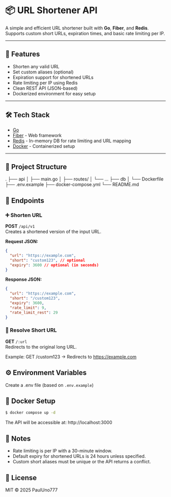 # 📦 URL Shortener API

A simple and efficient URL shortener built with **Go**, **Fiber**, and **Redis**.  
Supports custom short URLs, expiration times, and basic rate limiting per IP.

---

## 🚀 Features

- Shorten any valid URL
- Set custom aliases (optional)
- Expiration support for shortened URLs
- Rate limiting per IP using Redis
- Clean REST API (JSON-based)
- Dockerized environment for easy setup

---

## 🛠️ Tech Stack

- [Go](https://golang.org/)
- [Fiber](https://gofiber.io/) - Web framework
- [Redis](https://redis.io/) - In-memory DB for rate limiting and URL mapping
- [Docker](https://www.docker.com/) - Containerized setup

---

## 📂 Project Structure

.
├── api
│ ├── main.go
│ ├── routes/
│ └── ...
├── db
│ └── Dockerfile
├── .env.example
├── docker-compose.yml
└── README.md

## 🧪 Endpoints

### ➕ Shorten URL

**POST** `/api/v1`  
Creates a shortened version of the input URL.

**Request JSON:**

```json
{
  "url": "https://example.com",
  "short": "custom123", // optional
  "expiry": 3600 // optional (in seconds)
}
```

**Response JSON:**

```json
{
  "url": "https://example.com",
  "short": "/custom123",
  "expiry": 3600,
  "rate_limit": 9,
  "rate_limit_rest": 29
}
```

### 🔗 Resolve Short URL

**GET** `/:url`  
Redirects to the original long URL.

Example:
GET /custom123 → Redirects to https://example.com

## ⚙️ Environment Variables

Create a .env file (based on `.env.example`)

## 🐳 Docker Setup

```bash
$ docker compose up -d
```

The API will be accessible at: http://localhost:3000

##  📌 Notes
- Rate limiting is per IP with a 30-minute window.
- Default expiry for shortened URLs is 24 hours unless specified.
- Custom short aliases must be unique or the API returns a conflict.

## 📃 License
MIT © 2025 PaulUno777
